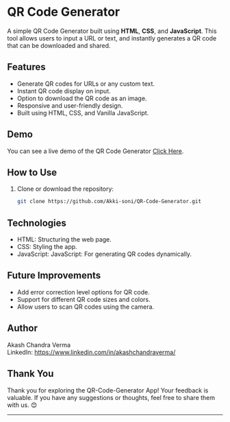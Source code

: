 # QR Code Generator

A simple QR Code Generator built using **HTML**, **CSS**, and **JavaScript**. This tool allows users to input a URL or text, and instantly generates a QR code that can be downloaded and shared.

## Features

- Generate QR codes for URLs or any custom text.
- Instant QR code display on input.
- Option to download the QR code as an image.
- Responsive and user-friendly design.
- Built using HTML, CSS, and Vanilla JavaScript.

## Demo

You can see a live demo of the QR Code Generator [Click Here](https://qr-code-generator-sigma-henna.vercel.app/).

## How to Use

1. Clone or download the repository:

   ```bash
   git clone https://github.com/Akki-soni/QR-Code-Generator.git

   ```

## Technologies

- HTML: Structuring the web page.
- CSS: Styling the app.
- JavaScript: JavaScript: For generating QR codes dynamically.

## Future Improvements

- Add error correction level options for QR code.
- Support for different QR code sizes and colors.
- Allow users to scan QR codes using the camera.

## Author

Akash Chandra Verma \
LinkedIn: https://www.linkedin.com/in/akashchandraverma/

## Thank You

Thank you for exploring the QR-Code-Generator App! Your feedback is valuable. If you have any suggestions or thoughts, feel free to share them with us. 😊

---
